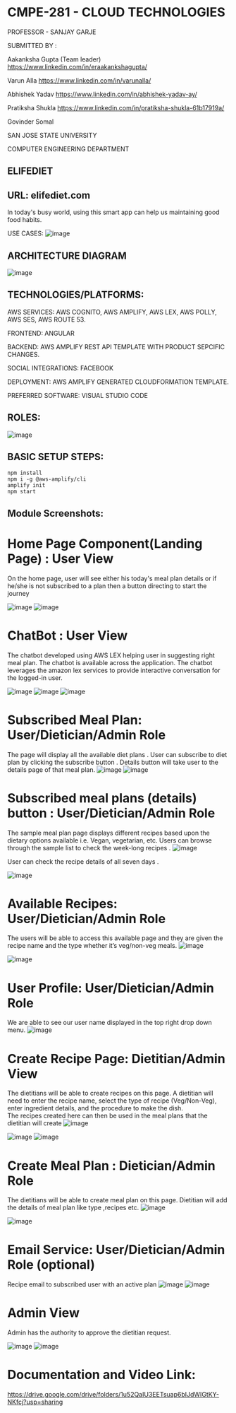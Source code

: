 
# CMPE-281 - CLOUD TECHNOLOGIES 


PROFESSOR - SANJAY GARJE


SUBMITTED BY : 


Aakanksha Gupta (Team leader) 
https://www.linkedin.com/in/eraakankshagupta/


Varun Alla 
https://www.linkedin.com/in/varunalla/


Abhishek Yadav
https://www.linkedin.com/in/abhishek-yadav-ay/


Pratiksha Shukla 
https://www.linkedin.com/in/pratiksha-shukla-61b17919a/


Govinder Somal


SAN JOSE STATE UNIVERSITY 

COMPUTER ENGINEERING DEPARTMENT

ELIFEDIET
-----
URL: elifediet.com
------

In today's busy world, using this smart app can help us maintaining good food habits. 

USE CASES: 
![image](https://user-images.githubusercontent.com/89236239/143188321-603e71fb-fcaf-43f4-860f-c25911920336.png)

ARCHITECTURE DIAGRAM
------

![image](https://user-images.githubusercontent.com/89236239/143187839-c21d7f94-96f1-4398-a68c-ba00caa92106.png)

TECHNOLOGIES/PLATFORMS:
------
AWS SERVICES: AWS COGNITO, AWS AMPLIFY, AWS LEX, AWS POLLY, AWS SES, AWS ROUTE 53. 


FRONTEND: ANGULAR


BACKEND: AWS AMPLIFY REST API TEMPLATE WITH PRODUCT SEPCIFIC CHANGES. 


SOCIAL INTEGRATIONS: FACEBOOK


DEPLOYMENT: AWS AMPLIFY GENERATED CLOUDFORMATION TEMPLATE. 


PREFERRED SOFTWARE: VISUAL STUDIO CODE 

ROLES:
----
![image](https://user-images.githubusercontent.com/89236239/143188591-5f28ac64-96af-4b33-aa23-197b0e7056f4.png)

BASIC SETUP STEPS: 
-----

```
npm install
npm i -g @aws-amplify/cli
amplify init
npm start
```


Module Screenshots:
----

# Home Page Component(Landing Page) : User View 
On the home page, user will see either his today's meal plan details or if he/she is not subscribed to a plan then a button directing to start the journey 

![image](https://user-images.githubusercontent.com/89236239/143189021-8e77e00c-f5ea-4a31-aa20-af5f8eab09d8.png)
![image](https://user-images.githubusercontent.com/89236239/143322518-cc2c0c15-80a8-4154-9971-932dbbdac0df.png)

 
# ChatBot : User View
The chatbot developed using AWS LEX helping user in suggesting right meal plan.
The chatbot is available across the application. 
The chatbot leverages the amazon lex services to provide interactive conversation for the logged-in user.   


![image](https://user-images.githubusercontent.com/89236239/143189039-48505e85-39b2-412b-b86b-e136f0bfdfc5.png)
![image](https://user-images.githubusercontent.com/89236239/143189064-33d1e1b9-8c3e-4cb6-ae5d-ee9c30045a0d.png)
![image](https://user-images.githubusercontent.com/89236239/143189074-fcc6d24f-6194-422b-ab61-bb0902a00a07.png)






# Subscribed Meal Plan: User/Dietician/Admin Role

The page will display all the available diet plans .
User can subscribe to diet plan by clicking the subscribe button .
Details button will take user to the details page of that meal plan.
 ![image](https://user-images.githubusercontent.com/89236239/143189095-28f276aa-a8ab-4b13-8099-2bd0a60991b1.png)
 ![image](https://user-images.githubusercontent.com/89236239/143189110-afc53e28-bebc-44b7-857e-f80b72eb6aa7.png)

 




# Subscribed meal plans (details) button : User/Dietician/Admin Role

The sample meal plan page displays different recipes based upon the dietary options available
 i.e. Vegan, vegetarian, etc.
Users can browse through the sample list to check the week-long recipes .
![image](https://user-images.githubusercontent.com/89236239/143189131-ec420e68-213d-4350-be64-9579f61d8951.png)


User can check the recipe details of all seven days .


![image](https://user-images.githubusercontent.com/89236239/143189146-97527139-178b-4799-8d77-64e1f4bb2041.png)





# Available Recipes: User/Dietician/Admin Role

The users will be able to access this available page and they are given the recipe name and the type 
whether it’s veg/non-veg meals. 
![image](https://user-images.githubusercontent.com/89236239/143189164-9f8abac6-445c-41f1-b8d9-f3e7c4774df9.png)

![image](https://user-images.githubusercontent.com/89236413/143194374-ff3d91ce-4393-468c-8198-1118036484ed.png)

  

# User Profile: User/Dietician/Admin Role
We are able to see our user name displayed in the top right drop down menu.
![image](https://user-images.githubusercontent.com/89236239/143189248-8b5d516c-4910-40e5-8fc5-656d0782c800.png)






# Create Recipe Page: Dietitian/Admin View
The dietitians will be able to create recipes on this page. 
A dietitian will need to enter the recipe name,
select the type of recipe (Veg/Non-Veg), enter ingredient details, and the procedure to make the dish.  
The recipes created here can then be used in the meal plans that the dietitian will create
![image](https://user-images.githubusercontent.com/89236413/143194520-957a5354-b2e4-4ada-8295-71fb5409f0d8.png)

 ![image](https://user-images.githubusercontent.com/89236413/143194641-188cb833-f97f-4955-8e7d-548aeb207173.png)
![image](https://user-images.githubusercontent.com/89236413/143194820-a42daec8-dc7b-4f9a-a190-f48895d7cfb9.png)







# Create Meal Plan : Dietician/Admin Role
The dietitians will be able to create meal plan on this page.
Dietitian will add the details of meal plan like type ,recipes etc.
 ![image](https://user-images.githubusercontent.com/89236239/143189292-a1b73198-2d45-4a7a-afe9-c40d54d228e2.png)

 ![image](https://user-images.githubusercontent.com/89236239/143189313-75da45a6-78bb-488b-853b-3ec4bb2e3c16.png)

# Email Service: User/Dietician/Admin Role (optional)
Recipe email to subscribed user with an active plan
 ![image](https://user-images.githubusercontent.com/89236239/143189324-d7233ea7-1d01-41fb-bd28-c951ae2e03d4.png)
![image](https://user-images.githubusercontent.com/89236239/143189333-b69a04d4-0b2d-4545-8210-8d5ae47d3d09.png)



 
# Admin View 
Admin has the authority to approve the dietitian request. 
 
![image](https://user-images.githubusercontent.com/89236239/143189360-5de9e67a-9ef1-4418-80c5-e071018e450b.png)
![image](https://user-images.githubusercontent.com/89236239/143189370-fc562efe-0f87-4283-9b41-6a5ca71a7696.png)

# Documentation and Video Link: 

https://drive.google.com/drive/folders/1u52QaIU3EETsuap6bIJdWIGtKY-NKfcj?usp=sharing

